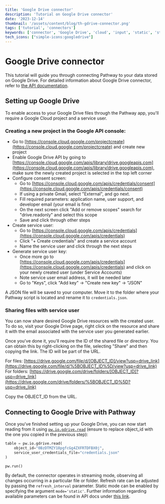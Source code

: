 ```yaml
---
title: 'Google Drive connector'
description: 'Tutorial on Google Drive connector'
date: '2023-12-14'
thumbnail: '/assets/content/blog/th-gdrive-connector.png'
tags: ['tutorial', 'connectors']
keywords: ['connector', 'Google Drive', 'cloud', 'input', 'static', 'streaming']
tech_icons: ["simple-icons:googledrive"]
---
```


# Google Drive connector
This tutorial will guide you through connecting Pathway to your data stored on Google Drive.
For detailed information about Google Drive connector, refer to [the API documentation](/developers/api-docs/pathway-io/gdrive/).

## Setting up Google Drive

To enable access to your Google Drive files through the Pathway app, you'll require a Google Cloud project and a service user. 

### Creating a new project in the Google API console:

- Go to [https://console.cloud.google.com/projectcreate](https://console.cloud.google.com/projectcreate) and create new project
- Enable Google Drive API by going to [https://console.cloud.google.com/apis/library/drive.googleapis.com](https://console.cloud.google.com/apis/library/drive.googleapis.com), make sure the newly created project is selected in the top left corner
- Configure consent screen:
  - Go to [https://console.cloud.google.com/apis/credentials/consent](https://console.cloud.google.com/apis/credentials/consent)
  - If using a private Gmail, select "External", and go next.
  - Fill required parameters: application name, user support, and developer email (your email is fine)
  - On the next screen click "Add or remove scopes" search for "drive.readonly" and select this scope
  - Save and click through other steps
- Create service user:
  - Go to [https://console.cloud.google.com/apis/credentials](https://console.cloud.google.com/apis/credentials)
  - Click "+ Create credentials" and create a service account
  - Name the service user and click through the next steps
- Generate service user key:
  - Once more go to [https://console.cloud.google.com/apis/credentials](https://console.cloud.google.com/apis/credentials) and click on your newly created user (under Service Accounts)
  - Note service user email address, it will be needed later
  - Go to "Keys", click "Add key" -> "Create new key" -> "JSON"

A JSON file will be saved to your computer. Move it to the folder where your Pathway script is located and rename it to `credentials.json`.

### Sharing files with service user

You can now share desired Google Drive resources with the created user. To do so, visit your Google Drive page, right click on the resource and share it with the email associated with the service user you generated earlier.

Once you've done it, you'll require the ID of the shared file or directory. You can obtain this by right-clicking on the file, selecting "Share" and then copying the link. The ID will be part of the URL.

For files: [https://drive.google.com/file/d/[OBJECT_ID]/view?usp=drive_link](https://drive.google.com/file/d/%5BOBJECT_ID%5D/view?usp=drive_link)  
For folders: [https://drive.google.com/drive/folders/[OBJECT_ID]?usp=drive_link](https://drive.google.com/drive/folders/%5BOBJECT_ID%5D?usp=drive_link)

Copy the OBJECT_ID from the URL.

## Connecting to Google Drive with Pathway

Once you've finished setting up your Google Drive, you can now start reading from it using [`pw.io.gdrive.read`](/developers/api-docs/pathway-io/gdrive#pathway.io.gdrive.read) (ensure to replace object_id with the one you copied in the previous step):

```python
table = pw.io.gdrive.read(
    object_id="0BzDTMZY18pgfcGg4ZXFRTDFBX0j",
    service_user_credentials_file="credentials.json"
)

pw.run()
```

By default, the connector operates in streaming mode, observing all changes occurring in a particular file or folder. Refresh rate can be adjusted by passing the `refresh_interval` parameter. Static mode can be enabled by specifying the argument `mode='static'`. Further information regarding available parameters can be found in API docs under [this link](/developers/api-docs/pathway-io/gdrive/).
